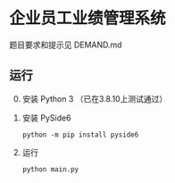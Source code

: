 # 企业员工业绩管理系统

题目要求和提示见 DEMAND.md

## 运行

0. 安装 Python 3 （已在3.8.10上测试通过）
1. 安装 PySide6

   ```shell
   python -m pip install pyside6
   ```
2. 运行

   ```shell
   python main.py
   ```
